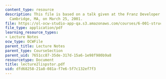 ```yaml
---
content_type: resource
description: This file is based on a talk given at the Franz Developer Symposium in
  Cambridge, MA, on March 25, 2001.
file: https://ol-ocw-studio-app-qa.s3.amazonaws.com/courses/6-001-structure-and-interpretation-of-computer-programs-spring-2005/dfd6825821a8081af7e65f7c132ef7f3_lecture2lispstor.pdf
file_type: application/pdf
learning_resource_types:
- Lecture Notes
ocw_type: OCWFile
parent_title: Lecture Notes
parent_type: CourseSection
parent_uid: 7651cc87-35de-317d-15a6-1e98f980b9a8
resourcetype: Document
title: lecture2lispstor.pdf
uid: dfd68258-21a8-081a-f7e6-5f7c132ef7f3
---
```

